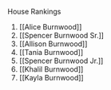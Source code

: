 
House Rankings
1. [[Alice Burnwood]]
2. [[Spencer Burnwood Sr.]]
3. [[Allison Burnwood]]
4. [[Tania Burnwood]]
5. [[Spencer Burnwood Jr.]]
6. [[Khalil Burnwood]]
7. [[Kayla Burnwood]]



